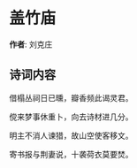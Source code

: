 # 盖竹庙

**作者**: 刘克庄

## 诗词内容

借榻丛祠日已曛，瓣香频此谒灵君。

傥来梦事休重卜，向去诗材进几分。

明主不消人谏猎，故山空使客移文。

寄书报与荆妻说，十袭荷衣莫要焚。

